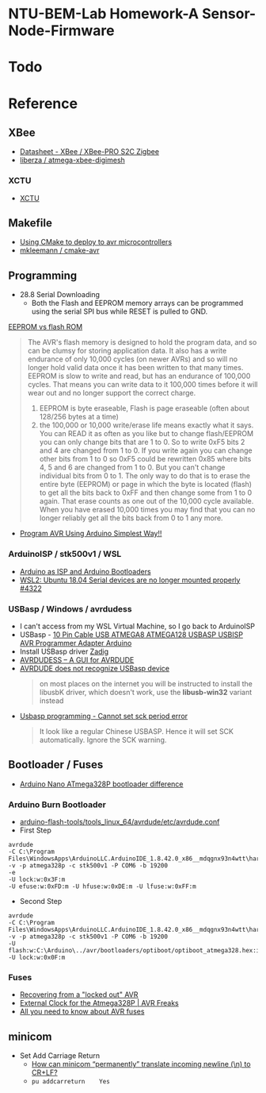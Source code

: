 # NTU-BEM-Lab Homework-A Sensor-Node-Firmware

# Todo

# Reference
## XBee
* [Datasheet - XBee / XBee-PRO S2C Zigbee](https://www.digi.com/resources/documentation/digidocs/pdfs/90002002.pdf)
* [ liberza / atmega-xbee-digimesh ](https://github.com/liberza/atmega-xbee-digimesh)
### XCTU
* [XCTU](https://www.digi.com/products/embedded-systems/digi-xbee/digi-xbee-tools/xctu)


## Makefile
* [Using CMake to deploy to avr microcontrollers](https://www.kuon.ch/post/2018-07-11-avr-cmake/)
* [ mkleemann / cmake-avr ](https://github.com/mkleemann/cmake-avr/blob/master/generic-gcc-avr.cmake)

## Programming
* 28.8 Serial Downloading
    * Both the Flash and EEPROM memory arrays can be programmed using the serial SPI bus while RESET is pulled to GND.

[EEPROM vs flash ROM](https://www.avrfreaks.net/forum/eeprom-versus-flash)
> The AVR's flash memory is designed to hold the program data, and so can be clumsy for storing application data. It also has a write endurance of only 10,000 cycles (on newer AVRs) and so will no longer hold valid data once it has been written to that many times.
> EEPROM is slow to write and read, but has an endurance of 100,000 cycles. That means you can write data to it 100,000 times before it will wear out and no longer support the correct charge.
> 1) EEPROM is byte eraseable, Flash is page eraseable (often about 128/256 bytes at a time)
> 2) the 100,000 or 10,000 write/erase life means exactly what it says. You can READ it as often as you like but to change flash/EEPROM you can only change bits that are 1 to 0. So to write 0xF5 bits 2 and 4 are changed from 1 to 0. If you write again you can change other bits from 1 to 0 so 0xF5 could be rewritten 0x85 where bits 4, 5 and 6 are changed from 1 to 0. But you can't change individual bits from 0 to 1. The only way to do that is to erase the entire byte (EEPROM) or page in which the byte is located (flash) to get all the bits back to 0xFF and then change some from 1 to 0 again. That erase counts as one out of the 10,000 cycle available. When you have erased 10,000 times you may find that you can no longer reliably get all the bits back from 0 to 1 any more.


* [Program AVR Using Arduino Simplest Way!!](https://riktronics.wordpress.com/2016/07/26/program-avr-using-arduino-simplest-way/)
### ArduinoISP / stk500v1 / WSL
* [Arduino as ISP and Arduino Bootloaders](https://www.arduino.cc/en/Tutorial/BuiltInExamples/ArduinoISP)
* [WSL2: Ubuntu 18.04 Serial devices are no longer mounted properly #4322](https://github.com/microsoft/WSL/issues/4322)

### USBasp / Windows / avrdudess
* I can't access from my WSL Virtual Machine, so I go back to ArduinoISP
* USBasp - [10 Pin Cable USB ATMEGA8 ATMEGA128 USBASP USBISP AVR Programmer Adapter Arduino](https://www.ebay.com/itm/10-Pin-Cable-USB-ATMEGA8-ATMEGA128-USBASP-USBISP-AVR-Programmer-Adapter-Arduino-/112034500084?hash=item1a15c6cdf4:g:xEYAAOSwPCVX2Ot-)
* Install USBasp driver [Zadig](https://zadig.akeo.ie/)
* [AVRDUDESS – A GUI for AVRDUDE](https://blog.zakkemble.net/avrdudess-a-gui-for-avrdude/)
* [AVRDUDE does not recognize USBasp device](https://electronics.stackexchange.com/questions/416714/avrdude-does-not-recognize-usbasp-device)
    > on most places on the internet you will be instructed to install the libusbK driver, which doesn't work, use the **libusb-win32** variant instead
* [Usbasp programming - Cannot set sck period error](https://www.avrfreaks.net/forum/usbasp-programming-cannot-set-sck-period-error)
    > It look like a regular Chinese USBASP.   Hence it will set SCK automatically.   Ignore the SCK warning.

## Bootloader / Fuses
* [Arduino Nano ATmega328P bootloader difference](https://arduino.stackexchange.com/questions/51866/arduino-nano-atmega328p-bootloader-difference)

### Arduino Burn Bootloader
* [arduino-flash-tools/tools_linux_64/avrdude/etc/avrdude.conf](https://github.com/arduino/arduino-flash-tools/blob/master/tools_linux_64/avrdude/etc/avrdude.conf)
* First Step
```
avrdude
-C C:\Program Files\WindowsApps\ArduinoLLC.ArduinoIDE_1.8.42.0_x86__mdqgnx93n4wtt\hardware\tools\avr/etc/avrdude.conf
-v -p atmega328p -c stk500v1 -P COM6 -b 19200
-e
-U lock:w:0x3F:m
-U efuse:w:0xFD:m -U hfuse:w:0xDE:m -U lfuse:w:0xFF:m
```

* Second Step
```
avrdude
-C C:\Program Files\WindowsApps\ArduinoLLC.ArduinoIDE_1.8.42.0_x86__mdqgnx93n4wtt\hardware\tools\avr/etc/avrdude.conf
-v -p atmega328p -c stk500v1 -P COM6 -b 19200
-U flash:w:C:\Arduino\../avr/bootloaders/optiboot/optiboot_atmega328.hex:i
-U lock:w:0x0F:m
```

### Fuses
* [Recovering from a "locked out" AVR](https://www.avrfreaks.net/forum/tutsoft-recovering-locked-out-avr)
* [External Clock for the Atmega328P | AVR Freaks](https://www.avrfreaks.net/forum/external-clock-atmega328p)
* [All you need to know about AVR fuses](https://embedds.com/all-you-need-to-know-about-avr-fuses/)

## minicom
* Set Add Carriage Return
    * [How can minicom “permanently” translate incoming newline (\n) to CR+LF?](https://unix.stackexchange.com/questions/283924/how-can-minicom-permanently-translate-incoming-newline-n-to-crlf)
    * `pu addcarreturn    Yes`
